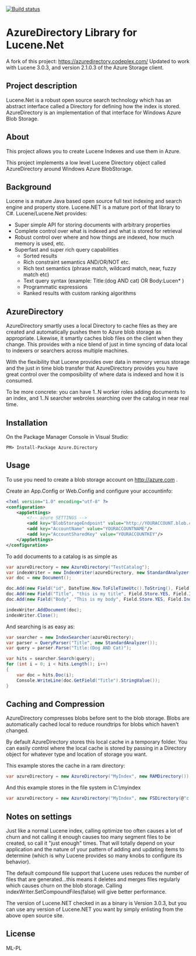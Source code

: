 [![Build status](https://ci.appveyor.com/api/projects/status/87h8usb13l8reiaa?svg=true)](https://ci.appveyor.com/project/richorama/azuredirectory)

# AzureDirectory Library for Lucene.Net

A fork of this project: https://azuredirectory.codeplex.com/
Updated to work with Lucene 3.0.3, and version 2.1.0.3 of the Azure Storage client.

## Project description

Lucene.Net is a robust open source search technology which has an abstract interface called a Directory for defining how the index is stored. AzureDirectory is an implementation of that interface for Windows Azure Blob Storage.

## About
This project allows you to create Lucene Indexes and use them in Azure.

This project implements a low level Lucene Directory object called AzureDirectory around Windows Azure BlobStorage.

## Background
Lucene is a mature Java based open source full text indexing and search engine and property store.
Lucene.NET is a mature port of that library to C#.
Lucene/Lucene.Net provides:
* Super simple API for storing documents with arbitrary properties
* Complete control over what is indexed and what is stored for retrieval
* Robust control over where and how things are indexed, how much memory is used, etc.
* Superfast and super rich query capabilities
	* Sorted results
	* Rich constraint semantics AND/OR/NOT etc.
	* Rich text semantics (phrase match, wildcard match, near, fuzzy match etc)
	* Text query syntax (example: Title:(dog AND cat) OR Body:Lucen* )
	* Programmatic expressions
	* Ranked results with custom ranking algorithms

## AzureDirectory
AzureDirectory smartly uses a local Directory to cache files as they are created and automatically pushes them to Azure blob storage as appropriate. Likewise, it smartly caches blob files on the client when they change. This provides with a nice blend of just in time syncing of data local to indexers or searchers across multiple machines.

With the flexibility that Lucene provides over data in memory versus storage and the just in time blob transfer that AzureDirectory provides you have great control over the composibility of where data is indexed and how it is consumed.

To be more concrete: you can have 1..N worker roles adding documents to an index, and 1..N searcher webroles searching over the catalog in near real time.

## Installation

On the Package Manager Console in Visual Studio:

```
PM> Install-Package Azure.Directory
```

## Usage

To use you need to create a blob storage account on http://azure.com .

Create an App.Config or Web.Config and configure your accountinfo:

```xml
<?xml version="1.0" encoding="utf-8" ?>
<configuration>
	<appSettings>
		<!-- azure SETTINGS -->
		<add key="BlobStorageEndpoint" value="http://YOURACCOUNT.blob.core.windows.net"/>
		<add key="AccountName" value="YOURACCOUNTNAME"/>
		<add key="AccountSharedKey" value="YOURACCOUNTKEY"/>
	</appSettings>
</configuration>
```         

To add documents to a catalog is as simple as

```cs
var azureDirectory = new AzureDirectory("TestCatalog");
var indexWriter = new IndexWriter(azureDirectory, new StandardAnalyzer(), true);
var doc = new Document();

doc.Add(new Field("id", DateTime.Now.ToFileTimeUtc().ToString(), Field.Store.YES, Field.Index.TOKENIZED, Field.TermVector.NO));
doc.Add(new Field("Title", "this is my title", Field.Store.YES, Field.Index.TOKENIZED, Field.TermVector.NO));
doc.Add(new Field("Body", "This is my body", Field.Store.YES, Field.Index.TOKENIZED, Field.TermVector.NO));

indexWriter.AddDocument(doc);
indexWriter.Close();
```


And searching is as easy as:

```cs
var searcher = new IndexSearcher(azureDirectory);
var parser = QueryParser("Title", new StandardAnalyzer());
var query = parser.Parse("Title:(Dog AND Cat)");

var hits = searcher.Search(query);
for (int i = 0; i < hits.Length(); i++)
{
    var doc = hits.Doc(i);
    Console.WriteLine(doc.GetField("Title").StringValue());
}
```


## Caching and Compression

AzureDirectory compresses blobs before sent to the blob storage. Blobs are automatically cached local to reduce roundtrips for blobs which haven't changed.

By default AzureDirectory stores this local cache in a temporary folder. You can easily control where the local cache is stored by passing in a Directory object for whatever type and location of storage you want.

This example stores the cache in a ram directory:

```cs
var azureDirectory = new AzureDirectory("MyIndex", new RAMDirectory());
```

And this example stores in the file system in C:\myindex

```cs
var azureDirectory = new AzureDirectory("MyIndex", new FSDirectory(@"c:\myindex"));
```

## Notes on settings

Just like a normal Lucene index, calling optimize too often causes a lot of churn and not calling it enough causes too many segment files to be created, so call it "just enough" times. That will totally depend on your application and the nature of your pattern of adding and updating items to determine (which is why Lucene provides so many knobs to configure its behavior).

The default compound file support that Lucene uses reduces the number of files that are generated...this means it deletes and merges files regularly which causes churn on the blob storage. Calling indexWriter.SetCompoundFiles(false) will give better performance.

The version of Lucene.NET checked in as a binary is Version 3.0.3, but you can use any version of Lucene.NET you want by simply enlisting from the above open source site.

## License

ML-PL

